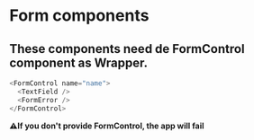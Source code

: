 # Form components

## These components need de FormControl component as Wrapper.

```typescript
<FormControl name="name">
  <TextField />
  <FormError />
</FormControl>
```

**⚠️If you don't provide FormControl, the app will fail**
